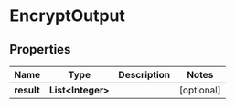 

# EncryptOutput

## Properties

Name | Type | Description | Notes
------------ | ------------- | ------------- | -------------
**result** | **List&lt;Integer&gt;** |  |  [optional]



